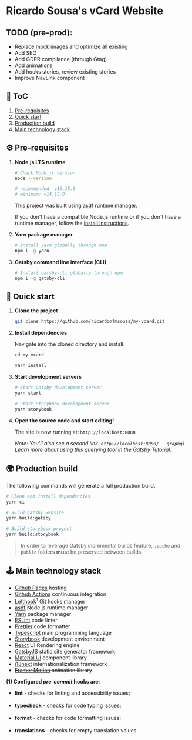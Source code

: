 # Ricardo Sousa's vCard Website

## TODO (pre-prod):

- Replace mock images and optimize all existing
- Add SEO
- Add GDPR compliance (through Gtag)
- Add animations
- Add hooks stories, review existing stories
- Improve NavLink component

## 📖 ToC

1. [Pre-requisites](#%EF%B8%8F-pre-requisites)
1. [Quick start](#-quick-start)
1. [Production build](#-production-build)
1. [Main technology stack](#%EF%B8%8F-main-technology-stack)

## ⚙️ Pre-requisites

1. **Node.js LTS runtime**

   ```sh
   # Check Node.js version
   node --version

   # recommended: v16.15.0
   # minimum: v14.15.0
   ```

   This project was built using [asdf](https://asdf-vm.com/) runtime manager.

   If you don't have a compatible Node.js runtime or if you don't have a runtime manager, follow the [install instructions](https://asdf-vm.com/guide/getting-started.html).

1. **Yarn package manager**

   ```sh
   # Install yarn globally through npm
   npm i -g yarn
   ```

1. **Gatsby command line interface (CLI)**

   ```sh
   # Install gatsby-cli globally through npm
   npm i -g gatsby-cli
   ```

## 🚀 Quick start

1.  **Clone the project**

    ```sh
    git clone https://github.com/ricardomfmsousa/my-vcard.git
    ```

1.  **Install dependencies**

    Navigate into the cloned directory and install.

    ```sh
    cd my-vcard

    yarn install
    ```

1.  **Start development servers**

    ```sh
    # Start Gatsby development server
    yarn start

    # Start Storybook development server
    yarn storybook
    ```

1.  **Open the source code and start editing!**

    The site is now running at: `http://localhost:8000`

    _Note: You'll also see a second link: _`http://localhost:8000/___graphql`_.  
    Learn more about using this querying tool in the [Gatsby Tutorial](https://www.gatsbyjs.com/docs/tutorial/part-4/#use-graphiql-to-explore-the-data-layer-and-write-graphql-queries)._

## 🌍 Production build

The following commands will generate a full production build.

```sh
# Clean and install dependencies
yarn ci

# Build gatsby website
yarn build:gatsby

# Build storybook project
yarn build:storybook
```

> In order to leverage Gatsby incremental builds feature, `.cache` and `public` folders **must** be preserved between builds.

## 🕹️ Main technology stack

- [Github Pages](https://docs.github.com/pages/getting-started-with-github-pages/about-github-pages) hosting
- [Github Actions](https://github.com/features/actions) continuous integration
- [Lefthook](https://evilmartians.com/opensource/lefthook)<sup>1</sup> Git hooks manager
- [asdf](https://asdf-vm.com/) Node.js runtime manager
- [Yarn](https://yarnpkg.com/) package manager
- [ESLint](https://eslint.org/) code linter
- [Prettier](https://prettier.io/) code formatter
- [Typescript](https://www.typescriptlang.org/) main programming language
- [Storybook](https://storybook.js.org/) development environment
- [React](https://reactjs.org/) UI Rendering engine
- [GatsbyJS](https://www.gatsbyjs.com/) static site generator framework
- [Material UI](https://mui.com/) component library
- [i18next](https://www.i18next.com/) internationalization framework
- ~~[Framer Motion](https://www.framer.com/) animation library~~

<sub><p><strong>(1) Configured <em>pre-commit</em> hooks are:</strong></p>

  <ul>
    <li><strong>lint</strong> - checks for linting and accessibility issues;</li><br/>
    <li><strong>typecheck</strong> - checks for code typing issues;</li><br/>
    <li><strong>format</strong> - checks for code formatting issues;</li><br/>
    <li><strong>translations</strong> - checks for empty translation values.</li>
  </ul>
 </sub>
